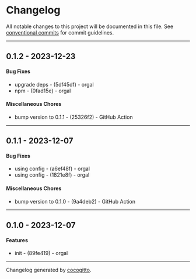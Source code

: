 # Changelog
All notable changes to this project will be documented in this file. See [conventional commits](https://www.conventionalcommits.org/) for commit guidelines.

- - -
## 0.1.2 - 2023-12-23
#### Bug Fixes
- upgrade deps - (5df45df) - orgal
- npm - (0fad15e) - orgal
#### Miscellaneous Chores
- bump version to 0.1.1 - (25326f2) - GitHub Action
- - -

## 0.1.1 - 2023-12-07
#### Bug Fixes
- using config - (a6ef48f) - orgal
- using config - (1821e8f) - orgal
#### Miscellaneous Chores
- bump version to 0.1.0 - (9a4deb2) - GitHub Action
- - -

## 0.1.0 - 2023-12-07
#### Features
- init - (89fe419) - orgal
- - -

Changelog generated by [cocogitto](https://github.com/cocogitto/cocogitto).